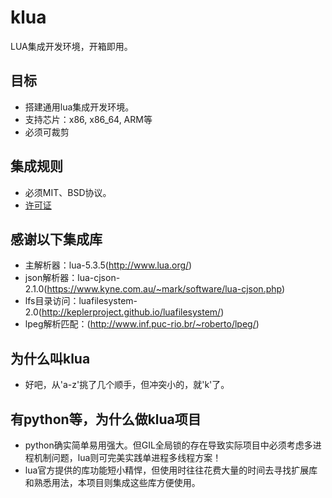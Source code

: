 # klua
LUA集成开发环境，开箱即用。


## 目标
* 搭建通用lua集成开发环境。
* 支持芯片：x86, x86_64, ARM等
* 必须可裁剪


## 集成规则
* 必须MIT、BSD协议。
* [许可证](https://github.com/lishaoliang/klua/tree/master/license_all)

## 感谢以下集成库
* 主解析器：lua-5.3.5(http://www.lua.org/)
* json解析器：lua-cjson-2.1.0(https://www.kyne.com.au/~mark/software/lua-cjson.php)
* lfs目录访问：luafilesystem-2.0(http://keplerproject.github.io/luafilesystem/)
* lpeg解析匹配：(http://www.inf.puc-rio.br/~roberto/lpeg/)


## 为什么叫klua
* 好吧，从'a-z'挑了几个顺手，但冲突小的，就'k'了。


## 有python等，为什么做klua项目
* python确实简单易用强大。但GIL全局锁的存在导致实际项目中必须考虑多进程机制问题，lua则可完美实践单进程多线程方案！
* lua官方提供的库功能短小精悍，但使用时往往花费大量的时间去寻找扩展库和熟悉用法，本项目则集成这些库方便使用。

